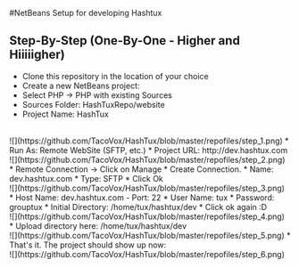 #NetBeans Setup for developing Hashtux
## Step-By-Step (One-By-One - Higher and Hiiiiigher)
* Clone this repository in the location of your choice
* Create a new NetBeans project:
* Select PHP -> PHP with existing Sources
* Sources Folder: HashTuxRepo/website
* Project Name: HashTux
<br>
![](https://github.com/TacoVox/HashTux/blob/master/repofiles/step_1.png)
* Run As: Remote WebSite (SFTP, etc.)
* Project URL: http://dev.hashtux.com
<br>
![](https://github.com/TacoVox/HashTux/blob/master/repofiles/step_2.png)
* Remote Connection -> Click on Manage
* Create Connection.
* Name: dev.hashtux.com
* Type: SFTP
* Click Ok
<br>
![](https://github.com/TacoVox/HashTux/blob/master/repofiles/step_3.png)
* Host Name: dev.hashtux.com - Port: 22
* User Name: tux
* Password: grouptux
* Initial Directory: /home/tux/hashtux/dev
* Click ok again :D
<br>
![](https://github.com/TacoVox/HashTux/blob/master/repofiles/step_4.png)
* Upload directory here: /home/tux/hashtux/dev
<br>
![](https://github.com/TacoVox/HashTux/blob/master/repofiles/step_5.png)
* That's it. The project should show up now:
<br>
![](https://github.com/TacoVox/HashTux/blob/master/repofiles/step_6.png)
